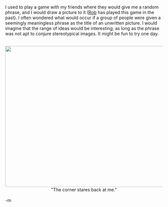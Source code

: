 <br />I used to play a game with my friends where they would give me a random phrase, and I would draw a picture to it (<a href="http://blog.founddrama.net">Rob</a> has played this game in the past).  I often wondered what would occur if a group of people were given a seemingly meaningless phrase as the title of an unwritten picture.  I would imagine that the range of ideas would be interesting; as long as the phrase was not apt to conjure stereotypical images.  It might be fun to try one day.
<br />
<br /><center><img src="./images/thecorner.jpg" width="600" height="450"><br />"The corner stares back at me."</center>
<br />-m
<br />